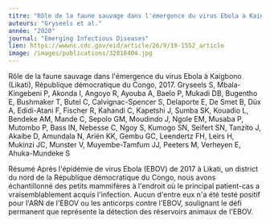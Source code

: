 ```yaml
---
titre: "Rôle de la faune sauvage dans l'émergence du virus Ebola à Kaigbono (Likati), République démocratique du Congo, 2017."
auteurs: "Gryseels et al."
année: "2020"
journal: "Emerging Infectious Diseases"
lien: https://wwwnc.cdc.gov/eid/article/26/9/19-1552_article
image: /images/publications/32818404.jpg
---
```

Rôle de la faune sauvage dans l'émergence du virus Ebola à Kaigbono (Likati), République démocratique du Congo, 2017.
Gryseels S, Mbala-Kingebeni P, Akonda I, Angoyo R, Ayouba A, Baelo P, Mukadi DB, Bugentho E, Bushmaker T, Butel C, Calvignac-Spencer S, Delaporte E, De Smet B, Düx A, Edidi-Atani F, Fischer R, Kahandi C, Kapetshi J, Sumba SK, Kouadio L, Bendeke AM, Mande C, Sepolo GM, Moudindo J, Ngole EM, Musaba P, Mutombo P, Bass IN, Nebesse C, Ngoy S, Kumogo SN, Seifert SN, Tanzito J, Akaibe D, Amundala N, Ariën KK, Gembu GC, Leendertz FH, Leirs H, Mukinzi JC, Munster V, Muyembe-Tamfum JJ, Peeters M, Verheyen E, Ahuka-Mundeke S

Résumé
Après l'épidémie de virus Ebola (EBOV) de 2017 à Likati, un district du nord de la République démocratique du Congo, nous avons échantillonné des petits mammifères à l'endroit où le principal patient-cas a vraisemblablement acquis l'infection. Aucun d'entre eux n'a été testé positif pour l'ARN de l'EBOV ou les anticorps contre l'EBOV, soulignant le défi permanent que représente la détection des réservoirs animaux de l'EBOV.
